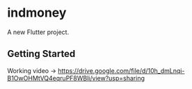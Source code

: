 # indmoney

A new Flutter project.

## Getting Started

Working video -> https://drive.google.com/file/d/10h_dmLnqi-B1OwOHMtVQ4eqruPF8WBli/view?usp=sharing
